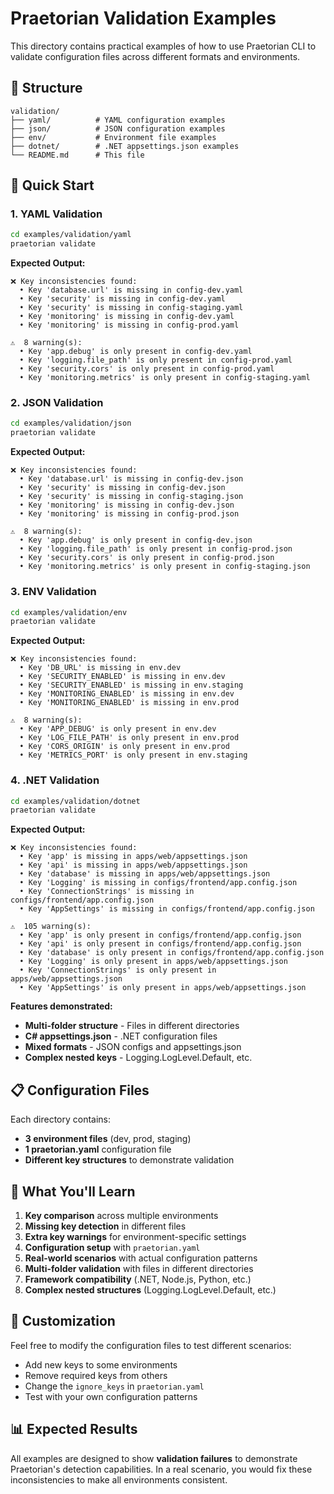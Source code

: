 # Praetorian Validation Examples

This directory contains practical examples of how to use Praetorian CLI to validate configuration files across different formats and environments.

## 📁 Structure

```
validation/
├── yaml/          # YAML configuration examples
├── json/          # JSON configuration examples
├── env/           # Environment file examples
├── dotnet/        # .NET appsettings.json examples
└── README.md      # This file
```

## 🚀 Quick Start

### 1. YAML Validation

```bash
cd examples/validation/yaml
praetorian validate
```

**Expected Output:**
```
❌ Key inconsistencies found:
  • Key 'database.url' is missing in config-dev.yaml
  • Key 'security' is missing in config-dev.yaml
  • Key 'security' is missing in config-staging.yaml
  • Key 'monitoring' is missing in config-dev.yaml
  • Key 'monitoring' is missing in config-prod.yaml

⚠️  8 warning(s):
  • Key 'app.debug' is only present in config-dev.yaml
  • Key 'logging.file_path' is only present in config-prod.yaml
  • Key 'security.cors' is only present in config-prod.yaml
  • Key 'monitoring.metrics' is only present in config-staging.yaml
```

### 2. JSON Validation

```bash
cd examples/validation/json
praetorian validate
```

**Expected Output:**
```
❌ Key inconsistencies found:
  • Key 'database.url' is missing in config-dev.json
  • Key 'security' is missing in config-dev.json
  • Key 'security' is missing in config-staging.json
  • Key 'monitoring' is missing in config-dev.json
  • Key 'monitoring' is missing in config-prod.json

⚠️  8 warning(s):
  • Key 'app.debug' is only present in config-dev.json
  • Key 'logging.file_path' is only present in config-prod.json
  • Key 'security.cors' is only present in config-prod.json
  • Key 'monitoring.metrics' is only present in config-staging.json
```

### 3. ENV Validation

```bash
cd examples/validation/env
praetorian validate
```

**Expected Output:**
```
❌ Key inconsistencies found:
  • Key 'DB_URL' is missing in env.dev
  • Key 'SECURITY_ENABLED' is missing in env.dev
  • Key 'SECURITY_ENABLED' is missing in env.staging
  • Key 'MONITORING_ENABLED' is missing in env.dev
  • Key 'MONITORING_ENABLED' is missing in env.prod

⚠️  8 warning(s):
  • Key 'APP_DEBUG' is only present in env.dev
  • Key 'LOG_FILE_PATH' is only present in env.prod
  • Key 'CORS_ORIGIN' is only present in env.prod
  • Key 'METRICS_PORT' is only present in env.staging
```

### 4. .NET Validation

```bash
cd examples/validation/dotnet
praetorian validate
```

**Expected Output:**
```
❌ Key inconsistencies found:
  • Key 'app' is missing in apps/web/appsettings.json
  • Key 'api' is missing in apps/web/appsettings.json
  • Key 'database' is missing in apps/web/appsettings.json
  • Key 'Logging' is missing in configs/frontend/app.config.json
  • Key 'ConnectionStrings' is missing in configs/frontend/app.config.json
  • Key 'AppSettings' is missing in configs/frontend/app.config.json

⚠️  105 warning(s):
  • Key 'app' is only present in configs/frontend/app.config.json
  • Key 'api' is only present in configs/frontend/app.config.json
  • Key 'database' is only present in configs/frontend/app.config.json
  • Key 'Logging' is only present in apps/web/appsettings.json
  • Key 'ConnectionStrings' is only present in apps/web/appsettings.json
  • Key 'AppSettings' is only present in apps/web/appsettings.json
```

**Features demonstrated:**
- **Multi-folder structure** - Files in different directories
- **C# appsettings.json** - .NET configuration files
- **Mixed formats** - JSON configs and appsettings.json
- **Complex nested keys** - Logging.LogLevel.Default, etc.

## 📋 Configuration Files

Each directory contains:

- **3 environment files** (dev, prod, staging)
- **1 praetorian.yaml** configuration file
- **Different key structures** to demonstrate validation

## 🎯 What You'll Learn

1. **Key comparison** across multiple environments
2. **Missing key detection** in different files
3. **Extra key warnings** for environment-specific settings
4. **Configuration setup** with `praetorian.yaml`
5. **Real-world scenarios** with actual configuration patterns
6. **Multi-folder validation** with files in different directories
7. **Framework compatibility** (.NET, Node.js, Python, etc.)
8. **Complex nested structures** (Logging.LogLevel.Default, etc.)

## 🔧 Customization

Feel free to modify the configuration files to test different scenarios:

- Add new keys to some environments
- Remove required keys from others
- Change the `ignore_keys` in `praetorian.yaml`
- Test with your own configuration patterns

## 📊 Expected Results

All examples are designed to show **validation failures** to demonstrate Praetorian's detection capabilities. In a real scenario, you would fix these inconsistencies to make all environments consistent. 